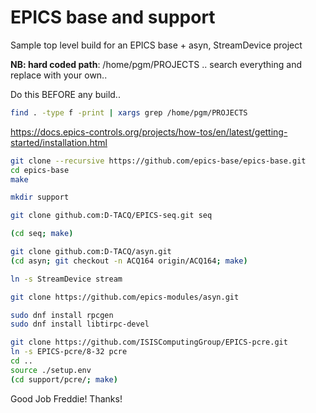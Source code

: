 # EPICS base and support

Sample top level build for an EPICS base + asyn, StreamDevice project

**NB: hard coded path**: /home/pgm/PROJECTS .. search everything and replace with your own.. 

Do this BEFORE any build..

```bash
find . -type f -print | xargs grep /home/pgm/PROJECTS
```
https://docs.epics-controls.org/projects/how-tos/en/latest/getting-started/installation.html

```bash
git clone --recursive https://github.com/epics-base/epics-base.git
cd epics-base
make

mkdir support

git clone github.com:D-TACQ/EPICS-seq.git seq

(cd seq; make)

git clone github.com:D-TACQ/asyn.git
(cd asyn; git checkout -n ACQ164 origin/ACQ164; make)

ln -s StreamDevice stream

git clone https://github.com/epics-modules/asyn.git

sudo dnf install rpcgen
sudo dnf install libtirpc-devel

git clone https://github.com/ISISComputingGroup/EPICS-pcre.git
ln -s EPICS-pcre/8-32 pcre
cd ..
source ./setup.env 
(cd support/pcre/; make)
```

 Good Job Freddie! Thanks!






